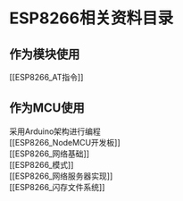 # ESP8266相关资料目录
## 作为模块使用
[[ESP8266_AT指令]]  
## 作为MCU使用
采用Arduino架构进行编程  
[[ESP8266_NodeMCU开发板]]  
[[ESP8266_网络基础]]  
[[ESP8266_模式]]  
[[ESP8266_网络服务器实现]]  
[[ESP8266_闪存文件系统]]





